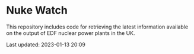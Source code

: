 # Nuke Watch

This repository includes code for retrieving the latest information available on the output of EDF nuclear power plants in the UK.

Last updated: 2023-01-13 20:09